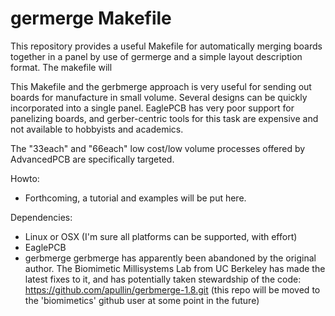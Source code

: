 germerge Makefile 
====================

This repository provides a useful Makefile for automatically merging boards together in a panel by use of germerge and a simple layout description format.
The makefile will 


This Makefile and the gerbmerge approach is very useful for sending out boards for manufacture in small volume. Several designs can be quickly incorporated into a single panel. EaglePCB has very poor support for panelizing boards, and gerber-centric tools for this task are expensive and not available to hobbyists and academics.

The "33each" and "66each" low cost/low volume processes offered by AdvancedPCB are specifically targeted.

Howto:
 - Forthcoming, a tutorial and examples will be put here.

Dependencies:
 - Linux or OSX (I'm sure all platforms can be supported, with effort)
 - EaglePCB
 - gerbmerge 
   gerbmerge has apparently been abandoned by the original author. The Biomimetic Millisystems Lab from UC Berkeley has made the latest fixes to it, and has potentially taken stewardship of the code:
   https://github.com/apullin/gerbmerge-1.8.git
   (this repo will be moved to the 'biomimetics' github user at some point in the future)